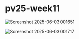 # pv25-week11
![Screenshot 2025-06-03 001651](https://github.com/user-attachments/assets/1dd485af-fbcb-4c92-bf0c-5885d8c86786)

![Screenshot 2025-06-03 001717](https://github.com/user-attachments/assets/ff150289-fd8c-4dd1-aa42-443cb6b40844)
